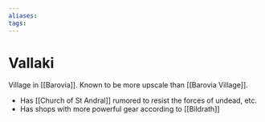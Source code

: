```yaml
---
aliases: 
tags: 
---
```


# Vallaki

Village in [[Barovia]]. Known to be more upscale than [[Barovia Village]].

- Has [[Church of St Andral]] rumored to resist the forces of undead, etc.
- Has shops with more powerful gear according to [[Bildrath]]